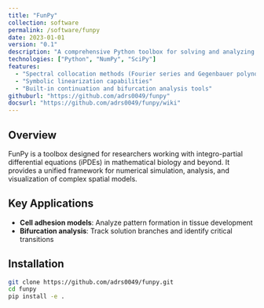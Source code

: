 ```yaml
---
title: "FunPy"
collection: software
permalink: /software/funpy
date: 2023-01-01
version: "0.1"
description: "A comprehensive Python toolbox for solving and analyzing integro-partial differential equations with built-in support for bifurcation analysis and continuation methods."
technologies: ["Python", "NumPy", "SciPy"]
features:
  - "Spectral collocation methods (Fourier series and Gegenbauer polynomials)"
  - "Symbolic linearization capabilities"
  - "Built-in continuation and bifurcation analysis tools"
githuburl: "https://github.com/adrs0049/funpy"
docsurl: "https://github.com/adrs0049/funpy/wiki"
---
```


## Overview

FunPy is a toolbox designed for researchers working with
integro-partial differential equations (iPDEs) in mathematical biology and
beyond. It provides a unified framework for numerical simulation, analysis, and
visualization of complex spatial models.

## Key Applications

- **Cell adhesion models**: Analyze pattern formation in tissue development
- **Bifurcation analysis**: Track solution branches and identify critical transitions

## Installation

```bash
git clone https://github.com/adrs0049/funpy.git
cd funpy
pip install -e .
```

